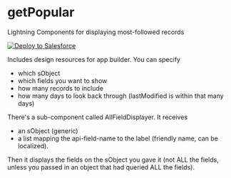 # getPopular
Lightning Components for displaying most-followed records

<a href="https://githubsfdeploy.herokuapp.com?owner=mshanemc&repo=getPopular">
  <img alt="Deploy to Salesforce"
       src="https://raw.githubusercontent.com/afawcett/githubsfdeploy/master/src/main/webapp/resources/img/deploy.png">
</a>

Includes design resources for app builder.  You can specify 

* which sObject
* which fields you want to show
* how many records to include
* how many days to look back through (lastModified is within that many days)

There's a sub-component called AllFieldDisplayer.  It receives 

* an sObject (generic) 
* a list mapping the api-field-name to the label (friendly name, can be localized).

Then it displays the fields on the sObject you gave it (not ALL the fields, unless you passed in an object that had queried ALL the fields).   


